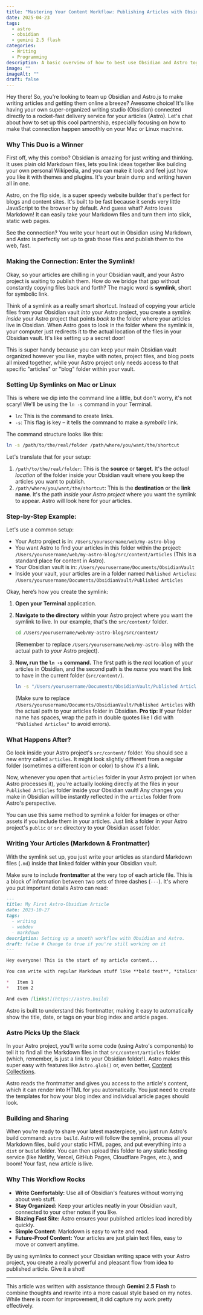 ```yaml
---
title: "Mastering Your Content Workflow: Publishing Articles with Obsidian and Astro"
date: 2025-04-23
tags:
  - astro
  - obsidian
  - gemini 2.5 flash
categories:
  - Writing
  - Programming
description: A basic overview of how to best use Obsidian and Astro together.
image: ""
imageAlt: ""
draft: false
---
```

Hey there! So, you're looking to team up Obsidian and Astro.js to make writing articles and getting them online a breeze? Awesome choice! It's like having your own super-organized writing studio (Obsidian) connected directly to a rocket-fast delivery service for your articles (Astro). Let's chat about how to set up this cool partnership, especially focusing on how to make that connection happen smoothly on your Mac or Linux machine.

### Why This Duo is a Winner

First off, why this combo? Obsidian is amazing for just writing and thinking. It uses plain old Markdown files, lets you link ideas together like building your own personal Wikipedia, and you can make it look and feel just how you like it with themes and plugins. It's your brain dump and writing haven all in one.

Astro, on the flip side, is a super speedy website builder that's perfect for blogs and content sites. It's built to be fast because it sends very little JavaScript to the browser by default. And guess what? Astro loves Markdown! It can easily take your Markdown files and turn them into slick, static web pages.

See the connection? You write your heart out in Obsidian using Markdown, and Astro is perfectly set up to grab those files and publish them to the web, fast.

### Making the Connection: Enter the Symlink!

Okay, so your articles are chilling in your Obsidian vault, and your Astro project is waiting to publish them. How do we bridge that gap without constantly copying files back and forth? The magic word is **symlink**, short for symbolic link.

Think of a symlink as a really smart shortcut. Instead of copying your article files from your Obsidian vault *into* your Astro project, you create a symlink *inside* your Astro project that points *back to* the folder where your articles live in Obsidian. When Astro goes to look in the folder where the symlink is, your computer just redirects it to the actual location of the files in your Obsidian vault. It's like setting up a secret door!

This is super handy because you can keep your main Obsidian vault organized however you like, maybe with notes, project files, and blog posts all mixed together, while your Astro project only needs access to that specific "articles" or "blog" folder within your vault.

### Setting Up Symlinks on Mac or Linux

This is where we dip into the command line a little, but don't worry, it's not scary! We'll be using the `ln -s` command in your Terminal.

*   `ln`: This is the command to create links.
*   `-s`: This flag is key – it tells the command to make a *symbolic* link.

The command structure looks like this:

```bash
ln -s /path/to/the/real/folder /path/where/you/want/the/shortcut
```

Let's translate that for your setup:

1.  `/path/to/the/real/folder`: This is the **source** or **target**. It's the *actual location* of the folder inside your Obsidian vault where you keep the articles you want to publish.
2.  `/path/where/you/want/the/shortcut`: This is the **destination** or the **link name**. It's the path *inside your Astro project* where you want the symlink to appear. Astro will look here for your articles.

### Step-by-Step Example:

Let's use a common setup:

*   Your Astro project is in: `/Users/yourusername/web/my-astro-blog`
*   You want Astro to find your articles in this folder within the project: `/Users/yourusername/web/my-astro-blog/src/content/articles` (This is a standard place for content in Astro).
*   Your Obsidian vault is in: `/Users/yourusername/Documents/ObsidianVault`
*   Inside your vault, your articles are in a folder named `Published Articles`: `/Users/yourusername/Documents/ObsidianVault/Published Articles`

Okay, here’s how you create the symlink:

1.  **Open your Terminal** application.
2.  **Navigate to the directory** within your Astro project where you want the symlink to live. In our example, that's the `src/content/` folder.

    ```bash
    cd /Users/yourusername/web/my-astro-blog/src/content/
    ```
    (Remember to replace `/Users/yourusername/web/my-astro-blog` with the actual path to *your* Astro project).

3.  **Now, run the `ln -s` command.** The first path is the *real* location of your articles in Obsidian, and the second path is the *name* you want the link to have in the current folder (`src/content/`).

    ```bash
    ln -s "/Users/yourusername/Documents/ObsidianVault/Published Articles" articles
    ```
    (Make sure to replace `/Users/yourusername/Documents/ObsidianVault/Published Articles` with the actual path to your articles folder in Obsidian. **Pro tip:** If your folder name has spaces, wrap the path in double quotes like I did with `"Published Articles"` to avoid errors).

### What Happens After?

Go look inside your Astro project's `src/content/` folder. You should see a new entry called `articles`. It might look slightly different from a regular folder (sometimes a different icon or color) to show it's a link.

Now, whenever you open that `articles` folder in your Astro project (or when Astro processes it), you're actually looking directly at the files in your `Published Articles` folder inside your Obsidian vault! Any changes you make in Obsidian will be instantly reflected in the `articles` folder from Astro's perspective.

You can use this same method to symlink a folder for images or other assets if you include them in your articles. Just link a folder in your Astro project's `public` or `src` directory to your Obsidian asset folder.

### Writing Your Articles (Markdown & Frontmatter)

With the symlink set up, you just write your articles as standard Markdown files (`.md`) inside that linked folder within your Obsidian vault.

Make sure to include **frontmatter** at the very top of each article file. This is a block of information between two sets of three dashes (`---`). It's where you put important details Astro can read:

```markdown
---
title: My First Astro-Obsidian Article
date: 2023-10-27
tags:
  - writing
  - webdev
  - markdown
description: Setting up a smooth workflow with Obsidian and Astro.
draft: false # Change to true if you're still working on it
---

Hey everyone! This is the start of my article content...

You can write with regular Markdown stuff like **bold text**, *italics*, lists:

*   Item 1
*   Item 2

And even [links!](https://astro.build)

```

Astro is built to understand this frontmatter, making it easy to automatically show the title, date, or tags on your blog index and article pages.

### Astro Picks Up the Slack

In your Astro project, you'll write some code (using Astro's components) to tell it to find all the Markdown files in that `src/content/articles` folder (which, remember, is just a link to your Obsidian folder!). Astro makes this super easy with features like `Astro.glob()` or, even better, [Content Collections](https://docs.astro.build/en/guides/content-collections/).

Astro reads the frontmatter and gives you access to the article's content, which it can render into HTML for you automatically. You just need to create the templates for how your blog index and individual article pages should look.

### Building and Sharing

When you're ready to share your latest masterpiece, you just run Astro's build command: `astro build`. Astro will follow the symlink, process all your Markdown files, build your static HTML pages, and put everything into a `dist` or `build` folder. You can then upload this folder to any static hosting service (like Netlify, Vercel, GitHub Pages, Cloudflare Pages, etc.), and boom! Your fast, new article is live.

### Why This Workflow Rocks

*   **Write Comfortably:** Use all of Obsidian's features without worrying about web stuff.
*   **Stay Organized:** Keep your articles neatly in your Obsidian vault, connected to your other notes if you like.
*   **Blazing Fast Site:** Astro ensures your published articles load incredibly quickly.
*   **Simple Content:** Markdown is easy to write and read.
*   **Future-Proof Content:** Your articles are just plain text files, easy to move or convert anytime.

By using symlinks to connect your Obsidian writing space with your Astro project, you create a really powerful and pleasant flow from idea to published article. Give it a shot!

---

This article was written with assistance through **Gemini 2.5 Flash** to combine thoughts and rewrite into a more casual style based on my notes. While there is room for improvement, it did capture my work pretty effectively.
